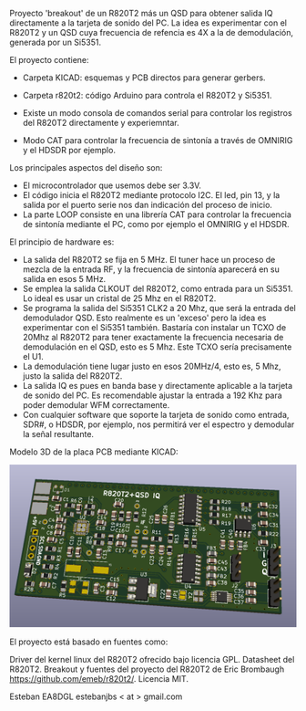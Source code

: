 Proyecto 'breakout' de un R820T2 más un QSD para obtener salida IQ directamente a la tarjeta de sonido del PC. La idea es experimentar con el R820T2 y un QSD cuya frecuencia de refencia es 4X a la de demodulación, generada por un Si5351. 

El proyecto contiene:

- Carpeta KICAD: esquemas y PCB directos para generar gerbers.

- Carpeta r820t2: código Arduino para controla el R820T2 y Si5351.

+ Existe un modo consola de comandos serial para controlar los registros del R820T2 directamente y experiemntar.

+ Modo CAT para controlar la frecuencia de sintonía a través de OMNIRIG y el HDSDR por ejemplo.

Los principales aspectos del diseño son:

- El microcontrolador que usemos debe ser 3.3V. 
- El código inicia el R820T2 mediante protocolo I2C. El led, pin 13, y la salida por el puerto serie nos dan indicación del proceso de inicio.
- La parte LOOP consiste en una librería CAT para controlar la frecuencia de sintonía mediante el PC, como por ejemplo el OMNIRIG y el HDSDR.

El principio de hardware es:

- La salida del R820T2 se fija en 5 MHz. El tuner hace un proceso de mezcla de la entrada RF, y la frecuencia de sintonía aparecerá en su salida en esos 5 MHz.
- Se emplea la salida CLKOUT del R820T2, como entrada para un Si5351. Lo ideal es usar un cristal de 25 Mhz en el R820T2.
- Se programa la salida del Si5351 CLK2 a 20 Mhz, que será la entrada del demodulador QSD. Esto realmente es un 'exceso' pero la idea es experimentar con el Si5351 también. Bastaría con instalar un TCXO de 20Mhz al R820T2 para tener exactamente la frecuencia necesaria de demodulación en el QSD, esto es 5 Mhz. Este TCXO sería precisamente el U1. 
- La demodulación tiene lugar justo en esos 20MHz/4, esto es, 5 Mhz, justo la salida del R820T2.
- La salida IQ es pues en banda base y directamente aplicable a la tarjeta de sonido del PC. Es recomendable ajustar la entrada a 192 Khz para poder demodular WFM correctamente.
- Con cualquier software que soporte la tarjeta de sonido como entrada, SDR#, o HDSDR, por ejemplo, nos permitirá ver el espectro y demodular la señal resultante.

Modelo 3D de la placa PCB mediante KICAD:

![pcb](pcb.PNG)

El proyecto está basado en fuentes como:

Driver del kernel linux del R820T2 ofrecido bajo licencia GPL.
Datasheet del R820T2.
Breakout y fuentes del proyecto del R820T2 de Eric Brombaugh https://github.com/emeb/r820t2/. Licencia MIT.

Esteban EA8DGL estebanjbs < at > gmail.com
